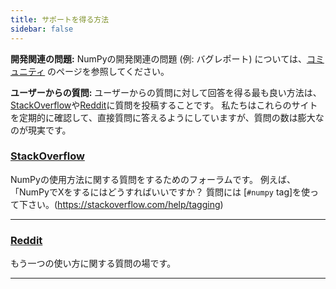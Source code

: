 ```yaml
---
title: サポートを得る方法
sidebar: false
---
```


**開発関連の問題:** NumPyの開発関連の問題 (例: バグレポート) については、[コミュニティ](/community) のページを参照してください。

**ユーザーからの質問:** ユーザーからの質問に対して回答を得る最も良い方法は、[StackOverflow](http://stackoverflow.com/questions/tagged/numpy)や[Reddit](https://www.reddit.com/r/Numpy/)に質問を投稿することです。   私たちはこれらのサイトを定期的に確認して、直接質問に答えるようにしていますが、質問の数は膨大なのが現実です。

### [StackOverflow](http://stackoverflow.com/questions/tagged/numpy)

NumPyの使用方法に関する質問をするためのフォーラムです。 例えば、「NumPyでXをするにはどうすればいいですか？ 質問には [`#numpy` tag]を使って下さい。(https://stackoverflow.com/help/tagging)

***

### [Reddit](https://www.reddit.com/r/Numpy/)

もう一つの使い方に関する質問の場です。

***
